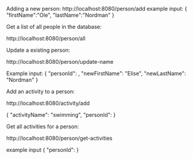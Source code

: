 Adding a new person:
http://localhost:8080/person/add
example input: 
{
	"firstName":"Ole",
	"lastName":"Nordman"
}

Get a list of all people in the database: 

http://localhost:8080/person/all

Update a existing person:

http://localhost:8080/person/update-name

Example input:
{
	"personId": <id>,
	"newFirstName": "Elise",
	"newLastName": "Nordman"
}
	
Add an activity to a person:

http://localhost:8080/activity/add

{
	"activityName": "swimming",
	"personId": <id>
}

Get all activities for a person:

http://localhost:8080/person/get-activities

example input 
{
	"personId": <id>
}
